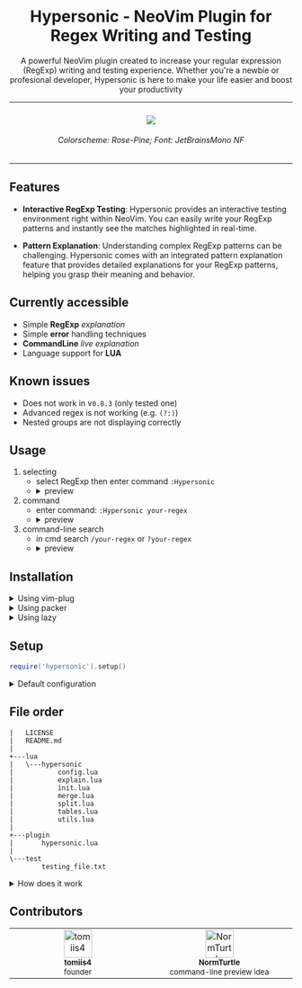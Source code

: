 <h1 align="center"> Hypersonic - NeoVim Plugin for Regex Writing and Testing </h1>

<p align="center">
    A powerful NeoVim plugin created to increase your regular expression (RegExp) writing and testing experience.
    Whether you're a newbie or profesional developer, Hypersonic is here to make your life easier and boost your productivity
</p>


<hr>

<h3 align="center"> <img src='https://media.discordapp.net/attachments/772927831441014847/1121863260128415825/image.png?width=815&height=458'> </h3>
<h6 align="center"> Colorscheme: Rose-Pine; Font: JetBrainsMono NF </h6>

<hr>


## Features

- **Interactive RegExp Testing**:  Hypersonic provides an interactive testing environment right within NeoVim. You can easily write your RegExp patterns and instantly see the matches highlighted in real-time.

- **Pattern Explanation**: Understanding complex RegExp patterns can be challenging. Hypersonic comes with an integrated pattern explanation feature that provides detailed explanations for your RegExp patterns, helping you grasp their meaning and behavior.


## Currently accessible
- Simple **RegExp** *explanation*
- Simple **error** handling techniques
- **CommandLine** *live* *explanation*
- Language support for **LUA**

## Known issues
- Does not work in v`0.8.3` (only tested one)
- Advanced regex is not working (e.g. `(?:)`)
- Nested groups are not displaying correctly

## Usage
1. selecting
    - select RegExp then enter command `:Hypersonic`
    - <details>
        <summary> preview </summary>
        <img src='https://media.discordapp.net/attachments/772927831441014847/1121863260128415825/image.png?width=815&height=458'>
    </details>
2. command
    - enter command: `:Hypersonic your-regex`
    - <details>
        <summary> preview </summary>
        <img src='https://media.discordapp.net/attachments/772927831441014847/1121863260451393576/image.png?width=815&height=458'>
    </details>
3. command-line search
    - in cmd search `/your-regex` or `?your-regex`
    - <details>
        <summary> preview </summary>
        <img src='https://media.discordapp.net/attachments/772927831441014847/1121863260736585729/image.png?width=815&height=458'>
    </details>

## Installation

<details>
<summary> Using vim-plug </summary>

```vim
Plug 'tomiis4/Hypersonic.nvim'
```

</details>

<details>
<summary> Using packer </summary>

```lua
use 'tomiis4/Hypersonic.nvim'
```

</details>

<details>
<summary> Using lazy </summary>

```lua
 {
    'tomiis4/Hypersonic.nvim',
    event = "CmdlineEnter",
    cmd = "Hypersonic",
    config = function()
        require('hypersonic').setup({
            -- config
        })
    end
},
```

</details>


## Setup

```lua
require('hypersonic').setup()
```

<details>
<summary> Default configuration </summary>

```lua
require('hypersonic').setup({
    ---@type 'none'|'single'|'double'|'rounded'|'solid'|'shadow'|table
    border = 'rounded',
    ---@type number 0-100
    winblend = 0,
    ---@type boolean
    add_padding = true,
    ---@type string
    hl_group = 'Keyword',
    ---@type string
    wrapping = '"',
    ---@type boolean
    enable_cmdline = true
})
```

</details>


## File order
```
|   LICENSE
|   README.md
|
+---lua
|   \---hypersonic
|           config.lua
|           explain.lua
|           init.lua
|           merge.lua
|           split.lua
|           tables.lua
|           utils.lua
|
+---plugin
|       hypersonic.lua
|
\---test
        testing_file.txt
```

<details>
<summary> How does it work </summary>

## How does it work?

### Process
-  Take regex from current line.
-  Spit to specified format.
-  Explain that regex.
-  Return result in floating window.


### Split

<details>
<summary> input </summary>

```
gr[ae]y
```

</details>

<details>
<summary> output </summary>

```js
{
    "g",
    "r",
    {
        "#CLASS", // #CLASS or #GROUP
        "a",
        "e",
    },
    "y",
}
```

</details>

<details>
<summary> meta characters table </summary>

```lua
local meta_table = {
    ['n'] = 'Newline',
    ['r'] = 'Carriage return',
    ['t'] = 'Tab',
    ['s'] = 'Any whitespace character',
    ['S'] = 'Any non-whitespace character',
    ['d'] = 'Any digit',
    -- more in tables.lua
}
```

</details>

- create new table `main={}`, variable `depth=0`, `escape_char=false`
- loop for each char
    - `(`, `[`
        - `depth++`
        - create new table at `depth`
        - add `#CLASS` or `#GROUP` to new table
    - `)`, `]`
        - `depth--`
    - `\`
        - `escape_char=true`
        - if `escape_char` will be `true` and next char. is in meta characters table
            - put `\<char>`, else put only char


### Explain

<details>
<summary> input </summary>

```js
{
    'g',
    'r',
    {
        '#CLASS', // #CLASS or #GROUP
        'a',
        'e',
    },
    'y',
}
```

</details>

<details>
<summary> output </summary>

```lua
{
    { '', 'gr[ae]y' },
    { 'g',     'Match g' },
    { 'r',     'Match r' },
    {
        { 'class #CLASS', '#CLASS' },
        { 'a',            'Match a', },
        { '',             'or', },
        { 'e',            'Match e', },
    },
    { 'y', 'Match y', }
}
```

</details>

- create `result` table
    - idx 1 = title (format: `Regex: <regex>`)
- recursively loop trough `input`
    - global
        - if character `* + ?`
            - edit last character to specific type

    - non class
        - if char will start with `\`, get info from `meta_table`
        - else put char in table

    - class
        - if characters next to each-other, its `or`
        - if character `-` make range
- types
    - `.`, any character
    - `|`, or
    - `?`, zero or one x?
    - `*`, 0 or more x*
    - `+`, 1 or more x+
    - `-`, from-to
    - `$`, end of string
    - `^`, start of string


### Merge

<details>
<summary> input </summary>

```js
{
    { '', 'gr[ae]y' },
    { 'g',     "Match g' },
    { 'r',     "Match r' },
    {
        { 'class #CLASS', '#CLASS' },
        { 'a',            'Match a' },
        { '',             'gr' },
        { 'e',            'Match e' },
    },
    { 'y', 'Match y', }
}
```

</details>

<details>
<summary> output </summary>

```lua
{
    {'',  'gr[ae]y'},
    {'gr',     'Match gr'},
    {'[ae]',   'Match either',
        {'one character from list ae'},
    },
    {'y',      'Match "y"'}
}
```

</details>

<details>
<summary> NeoVim output </summary>

```
+-gr[ae]y------------------------------+
| "gr":   Match gr                     |
| "[ae]": Match either                 |
|    1) one chacarcter from list ae    |
| "y":    Match y                      |
+--------------------------------------+
```

</details>


- `v`: 1 = key, 2 = explanation
- `temp`: 1 = key, 2 = value, 3 = second data

</details>


## Contributors

<table>
    <tbody>
        <tr>
            <td align="center" valign="top" width="14.28%">
                <a href="https://github.com/tomiis4">
                <img src="https://avatars.githubusercontent.com/u/87276646?v=4" width="50px;" alt="tomiis4"/><br />
                <sub><b> tomiis4 </b></sub><br />
                <sup> founder </sup>
                </a><br/>
            </td>
            <td align="center" valign="top" width="14.28%">
                <a href="https://github.com/NormTurtle">
                <img src="https://avatars.githubusercontent.com/u/108952834?v=4" width="50px;" alt="NormTurtle"/><br />
                <sub><b> NormTurtle </b></sub><br />
                <sup> command-line preview idea </sup>
                </a><br/>
            </td>
        </tr>
    </tbody>
</table>
